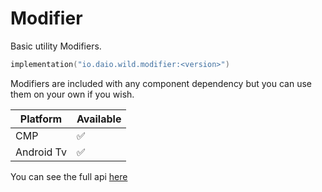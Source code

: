 # Modifier

Basic utility Modifiers.

```kotlin
implementation("io.daio.wild.modifier:<version>")
```

Modifiers are included with any component dependency but you can use them on your own if you wish.

| Platform   | Available |
|------------|-----------|
| CMP        | ✅         |
| Android Tv | ✅         |

You can see the full api [here](https://todo.link)